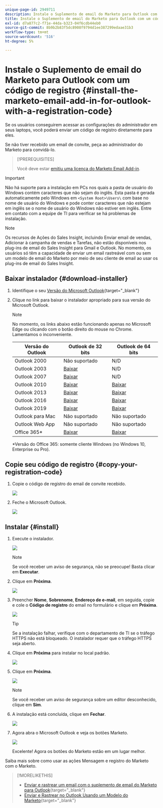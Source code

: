 ```yaml
---
unique-page-id: 2949711
description: Instale o Suplemento de email do Marketo para Outlook com um código de registro - Documentação do Marketo - Documentação do produto
title: Instale o Suplemento de email do Marketo para Outlook com um código de registro
exl-id: d7a877c2-f71e-44da-b323-04f6cdb44eb0
source-git-commit: 8b9b2b83f5dc8908f9794d1ee387299edaae31b3
workflow-type: tm+mt
source-wordcount: '516'
ht-degree: 5%

---
```


# Instale o Suplemento de email do Marketo para Outlook com um código de registro {#install-the-marketo-email-add-in-for-outlook-with-a-registration-code}

Se os usuários conseguirem acessar as configurações do administrador em seus laptops, você poderá enviar um código de registro diretamente para eles.

Se não tiver recebido um email de convite, peça ao administrador do Marketo para convidá-lo.

>[!PREREQUISITES]
>
>Você deve estar [emitiu uma licença do Marketo Email Add-in](/help/marketo/product-docs/marketo-sales-insight/msi-outlook-plugin/issue-a-marketo-email-add-in-license.md).

>[!IMPORTANT]
>
>Não há suporte para a instalação em PCs nos quais a pasta de usuário do Windows contém caracteres que não sejam do inglês. Esta pasta é gerada automaticamente pelo Windows em `<System Root>\Users\` com base no nome de usuário do Windows e pode conter caracteres que não estejam em inglês se o nome de usuário do Windows não estiver em inglês. Entre em contato com a equipe de TI para verificar se há problemas de instalação.

>[!NOTE]
>
>Os recursos de Ações do Sales Insight, incluindo Enviar email de vendas, Adicionar à campanha de vendas e Tarefas, não estão disponíveis nos plug-ins de email do Sales Insight para Gmail e Outlook. No momento, os usuários só têm a capacidade de enviar um email rastreável com ou sem um modelo de email do Marketo por meio de seu cliente de email ao usar os plug-ins de email do Sales Insight.

## Baixar instalador {#download-installer}

1. Identifique o seu [Versão do Microsoft Outlook](https://support.office.com/en-us/article/what-version-of-outlook-do-i-have-b3a9568c-edb5-42b9-9825-d48d82b2257c){target="_blank"}

1. Clique no link para baixar o instalador apropriado para sua versão do Microsoft Outlook.

   >[!NOTE]
   >
   >No momento, os links abaixo estão funcionando apenas no Microsoft Edge ou clicando com o botão direito do mouse no Chrome. Lamentamos o inconveniente.

   | Versão do Outlook | Outlook de 32 bits | Outlook de 64 bits |
   |---|---|---|
   | Outlook 2000 | Não suportado | N/D |
   | Outlook 2003 | [Baixar](https://munchkin.marketo.net/MarketoAddInSetup32.msi) | N/D |
   | Outlook 2007 | [Baixar](https://munchkin.marketo.net/MarketoAddInSetup32.msi) | N/D |
   | Outlook 2010 | [Baixar](https://munchkin.marketo.net/MarketoAddInSetup32.msi) | [Baixar](https://munchkin.marketo.net/MarketoAddInSetup64.msi) |
   | Outlook 2013 | [Baixar](https://munchkin.marketo.net/MarketoAddInSetup32.msi) | [Baixar](https://munchkin.marketo.net/MarketoAddInSetup64.msi) |
   | Outlook 2016 | [Baixar](https://munchkin.marketo.net/MarketoAddInSetup32.msi) | [Baixar](https://munchkin.marketo.net/MarketoAddInSetup64.msi) |
   | Outlook 2019 | [Baixar](https://munchkin.marketo.net/MarketoAddInSetup32.msi) | [Baixar](https://munchkin.marketo.net/MarketoAddInSetup64.msi) |
   | Outlook para Mac | Não suportado | Não suportado |
   | Outlook Web App | Não suportado | Não suportado |
   | Office 365* | [Baixar](https://munchkin.marketo.net/MarketoAddInSetup32.msi) | [Baixar](https://munchkin.marketo.net/MarketoAddInSetup64.msi) |

   *Versão do Office 365: somente cliente Windows (no Windows 10, Enterprise ou Pro).

## Copie seu código de registro {#copy-your-registration-code}

1. Copie o código de registro do email de convite recebido.

   ![](assets/image2016-7-22-10-3a45-3a10.png)

1. Feche o Microsoft Outlook.

   ![](assets/ent-key-close-outlook-hand.png)

## Instalar {#install}

1. Execute o instalador.

   ![](assets/image2016-7-25-10-3a23-3a33.png)

   >[!NOTE]
   >
   >Se você receber um aviso de segurança, não se preocupe! Basta clicar em **Executar**.

1. Clique em **Próxima**.

   ![](assets/welcome-to-the-setup-wizard-hand.png)

1. Preencher **Nome**, **Sobrenome**, **Endereço de e-mail**, em seguida, copie e cole o **Código de registro** do email no formulário e clique em **Próxima**.

   ![](assets/enter-your-information-hands.png)

   >[!TIP]
   >
   >Se a instalação falhar, verifique com o departamento de TI se o tráfego HTTPS não está bloqueado. O instalador requer que o tráfego HTTPS seja aberto.

1. Clique em **Próxima** para instalar no local padrão.

   ![](assets/select-installation-folder-hand.png)

1. Clique em **Próxima**.

   ![](assets/confirm-installation-hand.png)

   >[!NOTE]
   >
   >Se você receber um aviso de segurança sobre um editor desconhecido, clique em **Sim**.

1. A instalação está concluída, clique em **Fechar**.

   ![](assets/image2014-9-23-15-3a52-3a11.png)

1. Agora abra o Microsoft Outlook e veja os botões Marketo.

   ![](assets/image2016-8-24-15-3a47-3a38.png)

   Excelente! Agora os botões do Marketo estão em um lugar melhor.

Saiba mais sobre como usar as ações Mensagem e registro do Marketo com o Marketo.

>[!MORELIKETHIS]
>
>* [Enviar e rastrear um email com o suplemento de email do Marketo para Outlook](/help/marketo/product-docs/marketo-sales-insight/msi-outlook-plugin/send-and-track-an-email-with-the-email-add-in-for-outlook.md){target="_blank"}
>* [Enviar e Rastrear no Outlook Usando um Modelo do Marketo](/help/marketo/product-docs/marketo-sales-insight/msi-outlook-plugin/send-and-track-from-outlook-using-a-marketo-template.md){target="_blank"}
